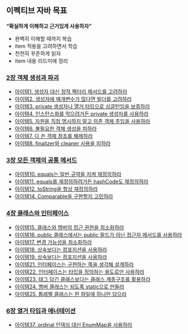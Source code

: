 ## 이펙티브 자바 목표

**“확실하게 이해하고 근거있게 사용하자”**

- 완벽히 이해할 때까지 복습
- item 적용을 고려하면서 학습
- 천천히 꾸준하게 읽자
- item 내용 리드미에 정리

### [2장 객체 생성과 파괴](./src/main/java/chapter02)

- [아이템1. 생성자 대신 정적 팩터리 메서드를 고려하라](./src/main/java/chapter02/item01)
- [아이템2. 생성자에 매개변수가 많다면 빌더를 고려하라](./src/main/java/chapter02/item02)
- [아이템3. private 생성자나 열거 타입으로 싱글턴임을 보증하라](./src/main/java/chapter02/item3)
- [아이템4. 인스턴스화를 막으려거든 private 생성자를 사용하라](./src/main/java/chapter02/item4)
- [아이템5. 자원을 직접 명시하지 말고 의존 객체 주입을 사용하라](./src/main/java/chapter02/item5)
- [아이템6. 불필요한 객체 생성을 피하라](./src/main/java/chapter02/item6)
- [아이템7. 다 쓴 객체 참조를 해제하라](./src/main/java/chapter02/item7)
- [아이템8. finalizer와 cleaner 사용을 피하라](./src/main/java/chapter02/item8)

### [3장 모든 객체의 공통 메서드](./src/main/java/chapter03) 
- [아이템10. equals는 일반 규약을 지켜 재정의하라](./src/main/java/chapter03/item10)
- [아이템11. equals를 재정의하려거든 hashCode도 재정의하라](./src/main/java/chapter03/item11)
- [아이템12. toString을 항상 재정의하라](./src/main/java/chapter03/item12)
- [아이템14. Comparable을 구현할지 고민하라](./src/main/java/chapter03/item14)

### [4장 클래스와 인터페이스](./src/main/java/chapter04)
- [아이템15. 클래스와 멤버의 접근 권한을 최소화하라](./src/main/java/chapter04/item15)
- [아이템16. public 클래스에서는 public 필드가 아닌 접근자 메서드를 사용하라](./src/main/java/chapter04/item16)
- [아이템17. 변경 가능성을 최소화하라](./src/main/java/chapter04/item17)
- [아이템18. 상속보다는 컴포지션을 사용하라](./src/main/java/chapter04/item18)
- [아이템19. 상속보다는 컴포지션을 사용하라](./src/main/java/chapter04/item19)
- [아이템21. 인터페이스는 구현하는 쪽을 생각해 설계하라](./src/main/java/chapter04/item21)
- [아이템22. 인터페이스는 타입을 정의하는 용도로만 사용하라](./src/main/java/chapter04/item22)
- [아이템23. 태그 담긴 클래스보다는 클래스 계층구조를 활용하라](./src/main/java/chapter04/item23)
- [아이템24. 멤버 클래스는 되도록 static으로 만들라](./src/main/java/chapter04/item24)
- [아이템25. 톱레벨 클래스는 한 파일에 하나만 담으라](./src/main/java/chapter04/item25)

### [6장 열거 타입과 애너테이션](./src/main/java/chapter06)
- [아이템37. ordinal 인덱싱 대신 EnumMap을 사용하라](./src/main/java/chapter06/item37)
